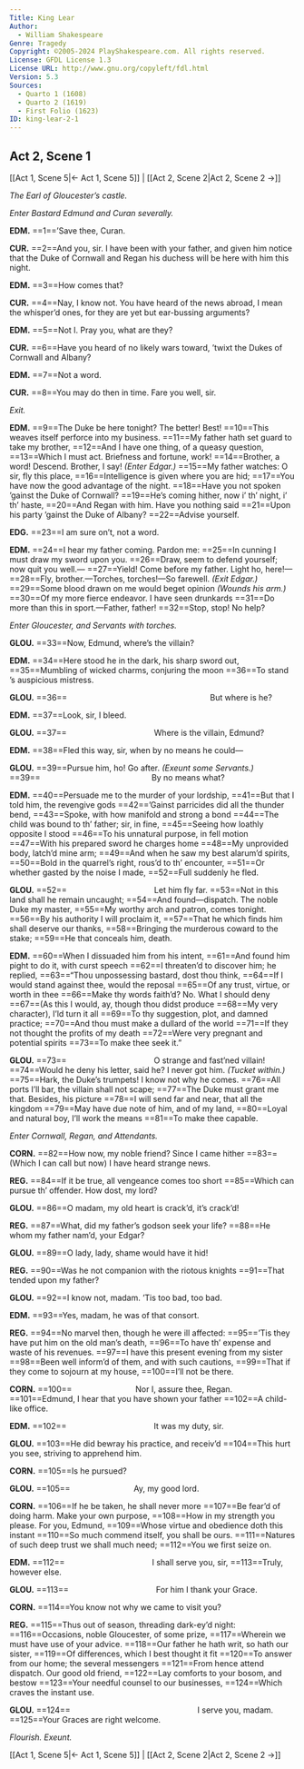 ```yaml
---
Title: King Lear
Author: 
  - William Shakespeare
Genre: Tragedy
Copyright: ©2005-2024 PlayShakespeare.com. All rights reserved.
License: GFDL License 1.3
License URL: http://www.gnu.org/copyleft/fdl.html
Version: 5.3
Sources:
  - Quarto 1 (1608)
  - Quarto 2 (1619)
  - First Folio (1623)
ID: king-lear-2-1
---
```


## Act 2, Scene 1
[[Act 1, Scene 5|← Act 1, Scene 5]] | [[Act 2, Scene 2|Act 2, Scene 2 →]]

*The Earl of Gloucester’s castle.*

*Enter Bastard Edmund and Curan severally.*

**EDM.**
==1==’Save thee, Curan.

**CUR.**
==2==And you, sir. I have been with your father, and given him notice that the Duke of Cornwall and Regan his duchess will be here with him this night.

**EDM.**
==3==How comes that?

**CUR.**
==4==Nay, I know not. You have heard of the news abroad, I mean the whisper’d ones, for they are yet but ear-bussing arguments?

**EDM.**
==5==Not I. Pray you, what are they?

**CUR.**
==6==Have you heard of no likely wars toward, ’twixt the Dukes of Cornwall and Albany?

**EDM.**
==7==Not a word.

**CUR.**
==8==You may do then in time. Fare you well, sir.

*Exit.*

**EDM.**
==9==The Duke be here tonight? The better! Best!
==10==This weaves itself perforce into my business.
==11==My father hath set guard to take my brother,
==12==And I have one thing, of a queasy question,
==13==Which I must act. Briefness and fortune, work!
==14==Brother, a word! Descend. Brother, I say!
*(Enter Edgar.)*
==15==My father watches: O sir, fly this place,
==16==Intelligence is given where you are hid;
==17==You have now the good advantage of the night.
==18==Have you not spoken ’gainst the Duke of Cornwall?
==19==He’s coming hither, now i’ th’ night, i’ th’ haste,
==20==And Regan with him. Have you nothing said
==21==Upon his party ’gainst the Duke of Albany?
==22==Advise yourself.

**EDG.**
==23==I am sure on’t, not a word.

**EDM.**
==24==I hear my father coming. Pardon me:
==25==In cunning I must draw my sword upon you.
==26==Draw, seem to defend yourself; now quit you well.⁠—
==27==Yield! Come before my father. Light ho, here!⁠—
==28==Fly, brother.—Torches, torches!—So farewell.
*(Exit Edgar.)*
==29==Some blood drawn on me would beget opinion
*(Wounds his arm.)*
==30==Of my more fierce endeavor. I have seen drunkards
==31==Do more than this in sport.—Father, father!
==32==Stop, stop! No help?

*Enter Gloucester, and Servants with torches.*

**GLOU.**
==33==Now, Edmund, where’s the villain?

**EDM.**
==34==Here stood he in the dark, his sharp sword out,
==35==Mumbling of wicked charms, conjuring the moon
==36==To stand ’s auspicious mistress.

**GLOU.**
==36==                  But where is he?

**EDM.**
==37==Look, sir, I bleed.

**GLOU.**
==37==           Where is the villain, Edmund?

**EDM.**
==38==Fled this way, sir, when by no means he could⁠—

**GLOU.**
==39==Pursue him, ho! Go after.
*(Exeunt some Servants.)*
==39==              By no means what?

**EDM.**
==40==Persuade me to the murder of your lordship,
==41==But that I told him, the revengive gods
==42==’Gainst parricides did all the thunder bend,
==43==Spoke, with how manifold and strong a bond
==44==The child was bound to th’ father; sir, in fine,
==45==Seeing how loathly opposite I stood
==46==To his unnatural purpose, in fell motion
==47==With his prepared sword he charges home
==48==My unprovided body, latch’d mine arm;
==49==And when he saw my best alarum’d spirits,
==50==Bold in the quarrel’s right, rous’d to th’ encounter,
==51==Or whether gasted by the noise I made,
==52==Full suddenly he fled.

**GLOU.**
==52==           Let him fly far.
==53==Not in this land shall he remain uncaught;
==54==And found—dispatch. The noble Duke my master,
==55==My worthy arch and patron, comes tonight.
==56==By his authority I will proclaim it,
==57==That he which finds him shall deserve our thanks,
==58==Bringing the murderous coward to the stake;
==59==He that conceals him, death.

**EDM.**
==60==When I dissuaded him from his intent,
==61==And found him pight to do it, with curst speech
==62==I threaten’d to discover him; he replied,
==63==“Thou unpossessing bastard, dost thou think,
==64==If I would stand against thee, would the reposal
==65==Of any trust, virtue, or worth in thee
==66==Make thy words faith’d? No. What I should deny
==67==(As this I would, ay, though thou didst produce
==68==My very character), I’ld turn it all
==69==To thy suggestion, plot, and damned practice;
==70==And thou must make a dullard of the world
==71==If they not thought the profits of my death
==72==Were very pregnant and potential spirits
==73==To make thee seek it.”

**GLOU.**
==73==           O strange and fast’ned villain!
==74==Would he deny his letter, said he? I never got him.
*(Tucket within.)*
==75==Hark, the Duke’s trumpets! I know not why he comes.
==76==All ports I’ll bar, the villain shall not scape;
==77==The Duke must grant me that. Besides, his picture
==78==I will send far and near, that all the kingdom
==79==May have due note of him, and of my land,
==80==Loyal and natural boy, I’ll work the means
==81==To make thee capable.

*Enter Cornwall, Regan, and Attendants.*

**CORN.**
==82==How now, my noble friend? Since I came hither
==83==(Which I can call but now) I have heard strange news.

**REG.**
==84==If it be true, all vengeance comes too short
==85==Which can pursue th’ offender. How dost, my lord?

**GLOU.**
==86==O madam, my old heart is crack’d, it’s crack’d!

**REG.**
==87==What, did my father’s godson seek your life?
==88==He whom my father nam’d, your Edgar?

**GLOU.**
==89==O lady, lady, shame would have it hid!

**REG.**
==90==Was he not companion with the riotous knights
==91==That tended upon my father?

**GLOU.**
==92==I know not, madam. ’Tis too bad, too bad.

**EDM.**
==93==Yes, madam, he was of that consort.

**REG.**
==94==No marvel then, though he were ill affected:
==95==’Tis they have put him on the old man’s death,
==96==To have th’ expense and waste of his revenues.
==97==I have this present evening from my sister
==98==Been well inform’d of them, and with such cautions,
==99==That if they come to sojourn at my house,
==100==I’ll not be there.

**CORN.**
==100==        Nor I, assure thee, Regan.
==101==Edmund, I hear that you have shown your father
==102==A child-like office.

**EDM.**
==102==           It was my duty, sir.

**GLOU.**
==103==He did bewray his practice, and receiv’d
==104==This hurt you see, striving to apprehend him.

**CORN.**
==105==Is he pursued?

**GLOU.**
==105==        Ay, my good lord.

**CORN.**
==106==If he be taken, he shall never more
==107==Be fear’d of doing harm. Make your own purpose,
==108==How in my strength you please. For you, Edmund,
==109==Whose virtue and obedience doth this instant
==110==So much commend itself, you shall be ours.
==111==Natures of such deep trust we shall much need;
==112==You we first seize on.

**EDM.**
==112==           I shall serve you, sir,
==113==Truly, however else.

**GLOU.**
==113==           For him I thank your Grace.

**CORN.**
==114==You know not why we came to visit you?

**REG.**
==115==Thus out of season, threading dark-ey’d night:
==116==Occasions, noble Gloucester, of some prize,
==117==Wherein we must have use of your advice.
==118==Our father he hath writ, so hath our sister,
==119==Of differences, which I best thought it fit
==120==To answer from our home; the several messengers
==121==From hence attend dispatch. Our good old friend,
==122==Lay comforts to your bosom, and bestow
==123==Your needful counsel to our businesses,
==124==Which craves the instant use.

**GLOU.**
==124==                I serve you, madam.
==125==Your Graces are right welcome.

*Flourish. Exeunt.*

[[Act 1, Scene 5|← Act 1, Scene 5]] | [[Act 2, Scene 2|Act 2, Scene 2 →]]